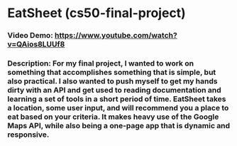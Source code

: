 # EatSheet (cs50-final-project)
### Video Demo: https://www.youtube.com/watch?v=QAios8LUUf8
### Description: For my final project, I wanted to work on something that accomplishes something that is simple, but also practical. I also wanted to push myself to get my hands dirty with an API and get used to reading documentation and learning a set of tools in a short period of time. EatSheet takes a location, some user input, and will recommend you a place to eat based on your criteria. It makes heavy use of the Google Maps API, while also being a one-page app that is dynamic and responsive.